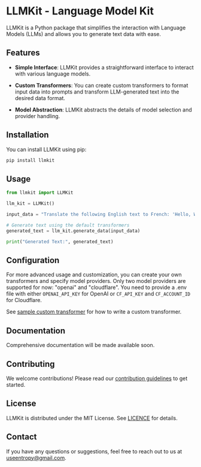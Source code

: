 # LLMKit - Language Model Kit

LLMKit is a Python package that simplifies the interaction with Language Models (LLMs) and allows you to generate text data with ease.

## Features

- **Simple Interface**: LLMKit provides a straightforward interface to interact with various language models.

- **Custom Transformers**: You can create custom transformers to format input data into prompts and transform LLM-generated text into the desired data format.

- **Model Abstraction**: LLMKit abstracts the details of model selection and provider handling.

## Installation

You can install LLMKit using pip:

```bash
pip install llmkit
```

## Usage

```python
from llmkit import LLMKit

llm_kit = LLMKit()

input_data = "Translate the following English text to French: 'Hello, World!'"

# Generate text using the default transformers
generated_text = llm_kit.generate_data(input_data)

print("Generated Text:", generated_text)
```

## Configuration

For more advanced usage and customization, you can create your own transformers and specify model providers. Only two model providers are supported for now: "openai" and "cloudflare". You need to provide a .env file with either `OPENAI_API_KEY` for OpenAI or `CF_API_KEY` and `CF_ACCOUNT_ID` for Cloudflare.

See [sample custom transformer](llm-kit/tree/main/examples/transformers.py) for how to write a custom transformer.

## Documentation

Comprehensive documentation will be made available soon.

## Contributing

We welcome contributions! Please read our [contribution guidelines](CONTRIBUTING.md) to get started.

## License

LLMKit is distributed under the MIT License. See [LICENCE](llm-kit/tree/main/Licence.md) for details.

## Contact

If you have any questions or suggestions, feel free to reach out to us at <a href="mailto:useentropy@gmail.com" target="_new">useentropy@gmail.com</a>.
